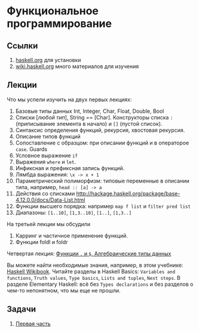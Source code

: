 # Функциональное программирование

## Ссылки

1. [haskell.org](haskell.org) для установки
1. [wiki.haskell.org](wiki.haskell.org) много материалов для изучения

## Лекции

Что мы успели изучить на двух первых лекциях:
1. Базовые типы данных Int, Integer, Char, Float, Double, Bool
1. Списки \[*любой тип*\], String == \[Char\]. Конструкторы списка `:` (приписывание элемента в начало) и `[]` (пустой список).
1. Синтаксис определения функций, рекурсия, хвостовая рекурсия.
1. Описание типов функций
1. Сопоставление с образцом: при описании функций и в операторое `case`. Guards
1. Условное выражение `if`
1. Выражения `where` и `let`.
1. Инфиксная и префиксная запись функций.
1. Лямбда выражения: `\x -> x + 1`
1. Параметрический полиморфизм: типовые переменные в описании типа, например, `head :: [a] -> a` 
1. Действия со списками http://hackage.haskell.org/package/base-4.12.0.0/docs/Data-List.html
1. Функции высшего порядка: например `map f list` и `filter pred list`
1. Диапазоны: `[1..10]`, `[1,3..10]`, `[1..]`, `[1,3..]`

На третьей лекции мы обсудили
1. Карринг и частичное применение функций.
2. Функции foldl и foldr

Четвертая лекция: [Функции `.` и `$`, Алгебраические типы данных](http://nbviewer.jupyter.org/github/iposov/students-site/blob/master/18fall/functional_programming/11oct.ipynb)

Вы можете найти необходимые знания, например, в этом учебнике: [Haskell Wikibook](https://en.wikibooks.org/wiki/Haskell).
Читайте разделы в Haskell Basics: `Variables and functions`, `Truth values`, `Type basics`, `Lists and tuples`, `Next steps`.
В разделе Elementary Haskell: всё без `Types declarations` и без разделов о чем-то непонятном, что мы еще не прошли.

## Задачи

1. [Первая часть](tasks1.md)
